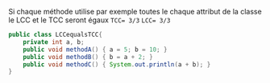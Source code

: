  
Si chaque méthode utilise par exemple toutes le chaque attribut de la classe le LCC et le TCC seront égaux
`TCC= 3/3`
`LCC= 3/3`
````java
public class LCCequalsTCC{
    private int a, b;
    public void methodA() { a = 5; b = 10; }
    public void methodB() { b = a + 2; }
    public void methodC() { System.out.println(a + b); }
}
````

    